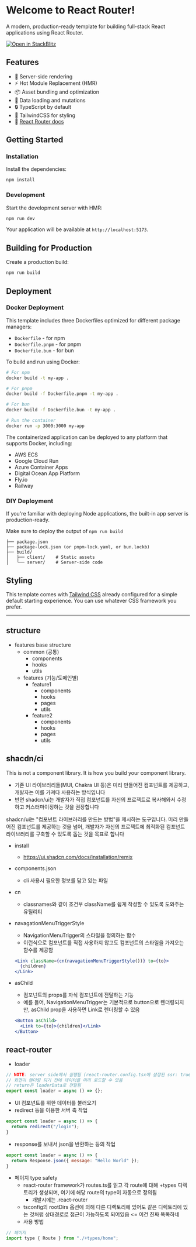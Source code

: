 # Welcome to React Router!

A modern, production-ready template for building full-stack React applications using React Router.

[![Open in StackBlitz](https://developer.stackblitz.com/img/open_in_stackblitz.svg)](https://stackblitz.com/github/remix-run/react-router-templates/tree/main/default)

## Features

- 🚀 Server-side rendering
- ⚡️ Hot Module Replacement (HMR)
- 📦 Asset bundling and optimization
- 🔄 Data loading and mutations
- 🔒 TypeScript by default
- 🎉 TailwindCSS for styling
- 📖 [React Router docs](https://reactrouter.com/)

## Getting Started

### Installation

Install the dependencies:

```bash
npm install
```

### Development

Start the development server with HMR:

```bash
npm run dev
```

Your application will be available at `http://localhost:5173`.

## Building for Production

Create a production build:

```bash
npm run build
```

## Deployment

### Docker Deployment

This template includes three Dockerfiles optimized for different package managers:

- `Dockerfile` - for npm
- `Dockerfile.pnpm` - for pnpm
- `Dockerfile.bun` - for bun

To build and run using Docker:

```bash
# For npm
docker build -t my-app .

# For pnpm
docker build -f Dockerfile.pnpm -t my-app .

# For bun
docker build -f Dockerfile.bun -t my-app .

# Run the container
docker run -p 3000:3000 my-app
```

The containerized application can be deployed to any platform that supports Docker, including:

- AWS ECS
- Google Cloud Run
- Azure Container Apps
- Digital Ocean App Platform
- Fly.io
- Railway

### DIY Deployment

If you're familiar with deploying Node applications, the built-in app server is production-ready.

Make sure to deploy the output of `npm run build`

```
├── package.json
├── package-lock.json (or pnpm-lock.yaml, or bun.lockb)
├── build/
│   ├── client/    # Static assets
│   └── server/    # Server-side code
```

## Styling

This template comes with [Tailwind CSS](https://tailwindcss.com/) already configured for a simple default starting experience. You can use whatever CSS framework you prefer.


---

## structure

- features base structure
  - common (공통)
    - components
    - hooks
    - utils
  - features (기능/도메인별)
    - feature1
      - components
      - hooks
      - pages
      - utils
    - feature2
      - components
      - hooks
      - pages
      - utils

## shacdn/ci

This is not a component library. It is how you build your component library.
- 기존 UI 라이브러리들(MUI, Chakra UI 등)은 미리 만들어진 컴포넌트를 제공하고, 개발자는 이를 가져다 사용하는 방식입니다
- 반면 shadcn/ui는 개발자가 직접 컴포넌트를 자신의 프로젝트로 복사해와서 수정하고 커스터마이징하는 것을 권장합니다

shadcn/ui는 "컴포넌트 라이브러리를 만드는 방법"을 제시하는 도구입니다.  미리 만들어진 컴포넌트를 제공하는 것을 넘어, 개발자가 자신의 프로젝트에 최적화된 컴포넌트 라이브러리를 구축할 수 있도록 돕는 것을 목표로 합니다

- install
  - https://ui.shadcn.com/docs/installation/remix

- components.json
  - cli 사용시 필요한 정보를 담고 있는 파일


- cn
  - classnames와 같이 조건부 className를 쉽게 작성할 수 있도록 도와주는 유틸리티

- navagationMenuTriggerStyle
  - NavigationMenuTrigger의 스타일을 정의하는 함수
  - 이런식으로 컴포넌트를 직접 사용하지 않고도 컴포넌트의 스타일을 가져오는 함수를 제공함
  ```jsx
  <Link className={cn(navagationMenuTriggerStyle())} to={to}>
    {children}
  </Link>
  ```
- asChild
  - 컴포넌트의 props를 자식 컴포넌트에 전달하는 기능
  - 예를 들어, NavigationMenuTrigger는 기본적으로 button으로 렌더링되지만, asChild prop을 사용하면 Link로 렌더링할 수 있음
  ```jsx
  <Button asChild>
    <Link to={to}>{children}</Link>
  </Button>
  ```


## react-router

- loader
```jsx
// NOTE: server side에서 실행됨 (react-router.config.tsx에 설정된 ssr: true에 따라)
// 화면이 랜더링 되기 전에 데이터를 미리 로드할 수 있음
// return은 loaderData로 전달됨
export const loader = async () => {};
```
  - UI 컴포넌트를 위한 데이터를 불러오기
  - redirect 등을 이용한 서버 측 작업
```jsx
export const loader = async () => {
  return redirect("/login");
}
```
  - response를 보내서 json을 반환하는 등의 작업
```jsx
export const loader = async () => {
  return Response.json({ message: "Hello World" });
}
```


- 페이지 type safety
  - react-router framework가 routes.ts를 읽고 각 route에 대해 +types 디렉토리가 생성되며, 여기에 해당 route의 type이 자동으로 정의됨
    - 개발시에는 .react-router
  - tsconfig의 rootDirs 옵션에 의해 다른 디렉토리에 있어도 같은 디렉토리에 있는 것처럼 상대경로로 접근이 가능하도록 되어있음 <= 이건 진짜 똑똑하네
  - 사용 방법
```jsx
// 페이지 
import type { Route } from "./+types/home";
```